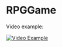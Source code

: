 # RPGGame
Video example:

[![Video Example](http://img.youtube.com/vi/cveAap9tN14/0.jpg)](https://youtu.be/cveAap9tN14)

